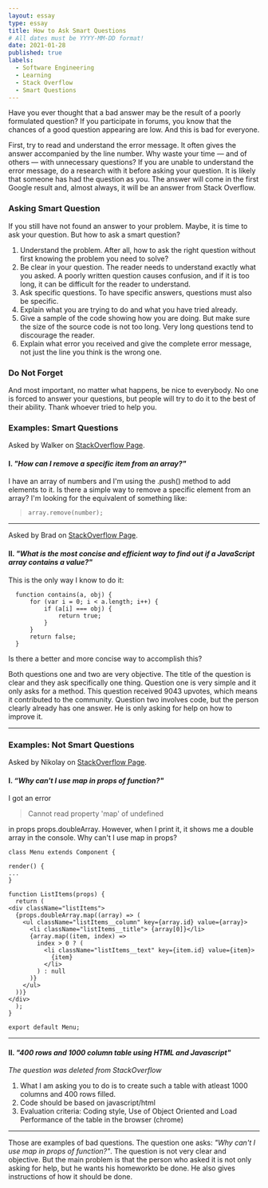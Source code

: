 ```yaml
---
layout: essay
type: essay
title: How to Ask Smart Questions
# All dates must be YYYY-MM-DD format!
date: 2021-01-28
published: true
labels:
  - Software Engineering
  - Learning
  - Stack Overflow
  - Smart Questions 
---
```



Have you ever thought that a bad answer may be the result of a poorly formulated question?
If you participate in forums, you know that the chances of a good question appearing are low.
And this is bad for everyone.  
 
First, try to read and understand the error message. It often gives the answer accompanied by 
the line number. Why waste your time — and of others — with unnecessary questions? If you
are unable to understand the error message, do a research with it before asking your question. 
It is likely that someone has had the question as you. The answer will come in the first Google
result and, almost always, it will be an answer from Stack Overflow. 

### Asking Smart Question

If you still have not found an answer to your problem. Maybe, it is time to ask your question.
But how to ask a smart question?

1. Understand the problem. After all, how to ask the right question without first knowing the 
problem you need to solve?
2. Be clear in your question. The reader needs to understand exactly what you 
asked. A poorly written question causes confusion, and if it is too long, it can be difficult
for the reader to understand. 
3. Ask specific questions. To have specific answers, questions must also be specific. 
4. Explain what you are trying to do and what you have tried already.
5. Give a sample of the code showing how you are doing. But make sure the size of the source
code is not too long. Very long questions tend to discourage the reader.
6. Explain what error you received and give the complete error message, not just the line you
think is the wrong one.

### Do Not Forget

And most important, no matter what happens, be nice to everybody. No one is forced to answer 
your questions, but people will try to do it to the best of their ability. Thank whoever tried
to help you.


### Examples: Smart Questions

Asked by Walker on [StackOverflow Page](https://stackoverflow.com/questions/5767325/how-can-i-remove-a-specific-item-from-an-array).
#### I. *"How can I remove a specific item from an array?"*

I have an array of numbers and I'm using the .push() method to add elements to it.
Is there a simple way to remove a specific element from an array?
I'm looking for the equivalent of something like:

>`array.remove(number);`

________________________________________________________________________________________________________

Asked by Brad on [StackOverflow Page](https://stackoverflow.com/questions/237104/how-do-i-check-if-an-array-includes-a-value-in-javascript).
#### II. *"What is the most concise and efficient way to find out if a JavaScript array contains a value?"*

This is the only way I know to do it:
```
  function contains(a, obj) {
      for (var i = 0; i < a.length; i++) {
          if (a[i] === obj) {
              return true;
          }
      }
      return false;
  }
```
Is there a better and more concise way to accomplish this?

Both questions one and two are very objective. The title of the question is clear and
they ask specifically one thing. Question one is very simple and it only asks
for a method. This question received 9043 upvotes, which means it contributed to the 
community. Question two involves code, but the person clearly already has one answer.
He is only asking for help on how to improve it. 

________________________________________________________________________________________________________


### Examples: Not Smart Questions

Asked by Nikolay on [StackOverflow Page](https://stackoverflow.com/questions/65950175/why-cant-i-use-map-in-props-of-function#65950175).

#### I. *“Why can't I use map in props of function?"*
I got an error

>Cannot read property 'map' of undefined

in props props.doubleArray. However, when I print it, it shows me a double array in the console. Why can't I use map in props?
```
class Menu extends Component {

render() {
...
}

function ListItems(props) {
  return (
<div className="listItems">
  {props.doubleArray.map((array) => (
    <ul className="listItems__column" key={array.id} value={array}>
      <li className="listItems__title"> {array[0]}</li>
      {array.map((item, index) =>
        index > 0 ? (
          <li className="listItems__text" key={item.id} value={item}>
            {item}
          </li>
        ) : null
      )}
    </ul>
  ))}
</div>
  );
}

export default Menu;
  ```
________________________________________________________________________________________________________
  
#### II. *"400 rows and 1000 column table using HTML and Javascript"*

*The question was deleted from StackOverflow*

1. What I am asking you to do is to create such a table with atleast 1000 columns and 400 rows filled.
2. Code should be based on javascript/html
3. Evaluation criteria: Coding style, Use of Object Oriented and Load Performance of the table in the browser (chrome)

________________________________________________________________________________________________________

Those are examples of bad questions. The question one asks: *"Why can't I use map in props of function?"*.
The question is not very clear and objective. But the main problem is that the person who asked it is not 
only asking for help, but he wants his homeworkto be done. He also gives instructions of how it should be done.


